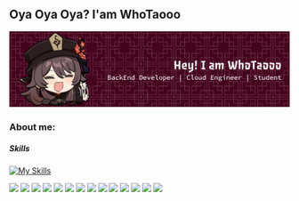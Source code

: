 ## Oya Oya Oya? I'am WhoTaooo

![WhoTaoo](img/github-header-banner.png)

### About me:


##### Skills

[![My Skills](https://skillicons.dev/icons?i=aws,laravel,php,css,html,js,ubuntu)](https://skillicons.dev)

<img src="https://img.shields.io/badge/Amazon_Web_Services-FF9900?style=for-the-badge&logo=amazonwebservices&logoColor=white" /> <img src="https://img.shields.io/badge/Amazon%20DynamoDB-4053D6?style=for-the-badge&logo=Amazon%20DynamoDB&logoColor=white" /> <img src="https://img.shields.io/badge/Amazon%20RDS-527FFF?style=for-the-badge&logo=amazon-rds&logoColor=white" /> <img src="https://img.shields.io/badge/MariaDB-003545?style=for-the-badge&logo=mariadb&logoColor=white" /> <img src="https://img.shields.io/badge/phpmyadmin-6C78AF?style=for-the-badge&logo=phpmyadmin&logoColor=white" /> <img src="https://img.shields.io/badge/Apache-D22128?style=for-the-badge&logo=Apache&logoColor=white" /> <img src="https://img.shields.io/badge/Laravel-FF2D20?style=for-the-badge&logo=laravel&logoColor=white" /> <img src="https://img.shields.io/badge/CSS3-1572B6?style=for-the-badge&logo=css3&logoColor=white" /> <img src="https://img.shields.io/badge/HTML5-E34F26?style=for-the-badge&logo=html5&logoColor=white" /> <img src="https://img.shields.io/badge/JavaScript-323330?style=for-the-badge&logo=javascript&logoColor=F7DF1E" /> <img src="https://img.shields.io/badge/json-5E5C5C?style=for-the-badge&logo=json&logoColor=white" /> <img src="https://img.shields.io/badge/PHP-777BB4?style=for-the-badge&logo=php&logoColor=white" /> <img src="https://img.shields.io/badge/Ubuntu-E95420?style=for-the-badge&logo=ubuntu&logoColor=white" /> <img src="https://img.shields.io/badge/Windows-0078D6?style=for-the-badge&logo=windows&logoColor=white" />




<!--
**WhoTaooo/WhoTaooo** is a ✨ _special_ ✨ repository because its `README.md` (this file) appears on your GitHub profile.

Here are some ideas to get you started:

- 🔭 I’m currently working on ...
- 🌱 I’m currently learning ...
- 👯 I’m looking to collaborate on ...
- 🤔 I’m looking for help with ...
- 💬 Ask me about ...
- 📫 How to reach me: ...
- 😄 Pronouns: ...
- ⚡ Fun fact: ...
-->
